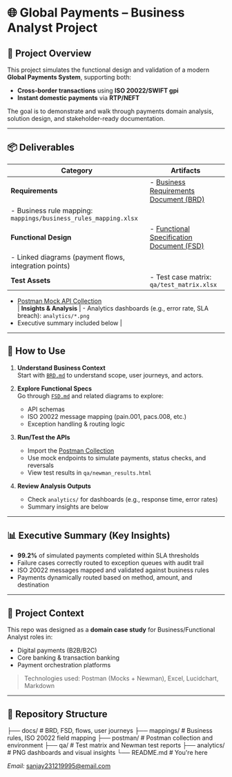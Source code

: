 # 🌐 Global Payments – Business Analyst Project

## 🧭 Project Overview

This project simulates the functional design and validation of a modern **Global Payments System**, supporting both:

- **Cross-border transactions** using **ISO 20022/SWIFT gpi**
- **Instant domestic payments** via **RTP/NEFT**

The goal is to demonstrate and walk through payments domain analysis, solution design, and stakeholder-ready documentation.

---

## 📦 Deliverables

| Category      | Artifacts |
|---------------|-----------|
| **Requirements** | - [Business Requirements Document (BRD)](docs/BRD.md)  
- Business rule mapping: `mappings/business_rules_mapping.xlsx` |
| **Functional Design** | - [Functional Specification Document (FSD)](docs/FSD.md)  
- Linked diagrams (payment flows, integration points) |
| **Test Assets** | - Test case matrix: `qa/test_matrix.xlsx`  
- [Postman Mock API Collection](postman/XYZ_Payments.postman_collection.json)  
| **Insights & Analysis** | - Analytics dashboards (e.g., error rate, SLA breach): `analytics/*.png`  
- Executive summary included below |

---

## 🚀 How to Use

1. **Understand Business Context**  
   Start with [`BRD.md`](docs/BRD.md) to understand scope, user journeys, and actors.

2. **Explore Functional Specs**  
   Go through [`FSD.md`](docs/FSD.md) and related diagrams to explore:
   - API schemas
   - ISO 20022 message mapping (pain.001, pacs.008, etc.)
   - Exception handling & routing logic

3. **Run/Test the APIs**  
   - Import the [Postman Collection](postman/XYZ_Payments.postman_collection.json)
   - Use mock endpoints to simulate payments, status checks, and reversals
   - View test results in `qa/newman_results.html`

4. **Review Analysis Outputs**  
   - Check `analytics/` for dashboards (e.g., response time, error rates)
   - Summary insights are below

---

## 📊 Executive Summary (Key Insights)

- **99.2%** of simulated payments completed within SLA thresholds
- Failure cases correctly routed to exception queues with audit trail
- ISO 20022 messages mapped and validated against business rules
- Payments dynamically routed based on method, amount, and destination

---

## 🔐 Project Context

This repo was designed as a **domain case study** for Business/Functional Analyst roles in:
- Digital payments (B2B/B2C)
- Core banking & transaction banking
- Payment orchestration platforms

> Technologies used: Postman (Mocks + Newman), Excel, Lucidchart, Markdown

---

## 📁 Repository Structure

├── docs/ # BRD, FSD, flows, user journeys
├── mappings/ # Business rules, ISO 20022 field mapping
├── postman/ # Postman collection and environment
├── qa/ # Test matrix and Newman test reports
├── analytics/ # PNG dashboards and visual insights
└── README.md # You're here

*Email:* sanjay231219995@email.com  

